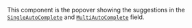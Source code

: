 This component is the popover showing the suggestions in the [`SingleAutoComplete`](#singleautocomplete) and
[`MultiAutoComplete`](#multiautocomplete) field.
